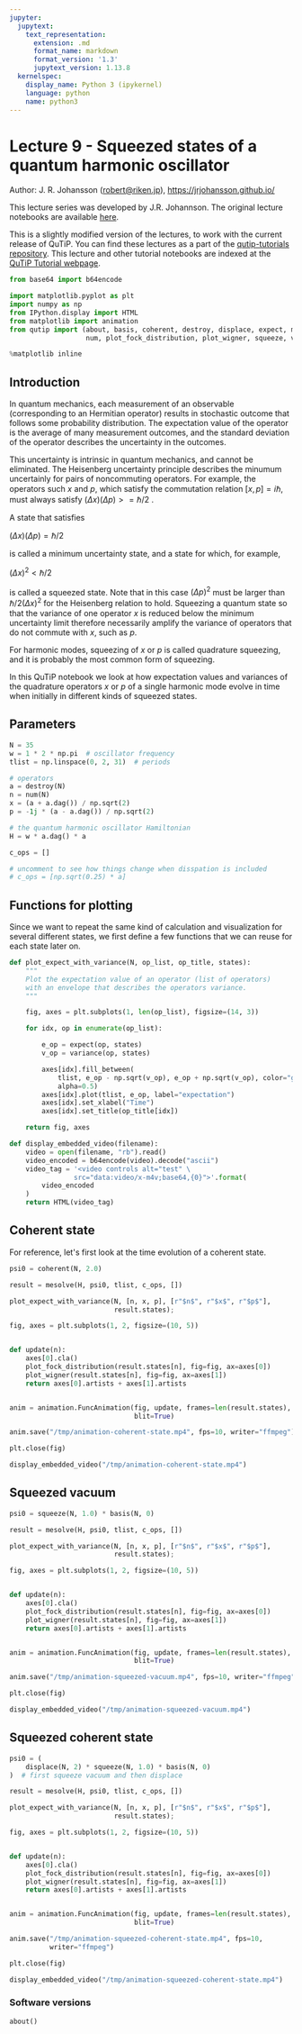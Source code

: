 ```yaml
---
jupyter:
  jupytext:
    text_representation:
      extension: .md
      format_name: markdown
      format_version: '1.3'
      jupytext_version: 1.13.8
  kernelspec:
    display_name: Python 3 (ipykernel)
    language: python
    name: python3
---
```


# Lecture 9 - Squeezed states of a quantum harmonic oscillator

Author: J. R. Johansson (robert@riken.jp), https://jrjohansson.github.io/

This lecture series was developed by J.R. Johannson. The original lecture notebooks are available [here](https://github.com/jrjohansson/qutip-lectures).

This is a slightly modified version of the lectures, to work with the current release of QuTiP. You can find these lectures as a part of the [qutip-tutorials repository](https://github.com/qutip/qutip-tutorials). This lecture and other tutorial notebooks are indexed at the [QuTiP Tutorial webpage](https://qutip.org/tutorials.html).

```python
from base64 import b64encode

import matplotlib.pyplot as plt
import numpy as np
from IPython.display import HTML
from matplotlib import animation
from qutip import (about, basis, coherent, destroy, displace, expect, mesolve,
                   num, plot_fock_distribution, plot_wigner, squeeze, variance)

%matplotlib inline
```

## Introduction

In quantum mechanics, each measurement of an observable (corresponding to an Hermitian operator) results in stochastic outcome that follows some probability distribution. The expectation value of the operator is the average of many measurement outcomes, and the standard deviation of the operator describes the uncertainty in the outcomes.

This uncertainty is intrinsic in quantum mechanics, and cannot be eliminated. The Heisenberg uncertainty principle describes the minumum uncertainly for pairs of noncommuting operators. For example, the operators such $x$ and $p$, which satisfy the commutation relation $[x, p] = i\hbar$, must always satisfy $(\Delta x) (\Delta p) >= \hbar/2$ .

A state that satisfies

$(\Delta x) (\Delta p) = \hbar/2$

is called a minimum uncertainty state, and a state for which, for example,

$(\Delta x)^2 < \hbar/2$

is called a squeezed state. Note that in this case $(\Delta p)^2$ must be larger than $\hbar/2(\Delta x)^2$ for the Heisenberg relation to hold. Squeezing a quantum state so that the variance of one operator $x$ is reduced below the minimum uncertainty limit therefore necessarily amplify the variance of operators that do not commute with $x$, such as $p$.

For harmonic modes, squeezing of $x$ or $p$ is called quadrature squeezing, and it is probably the most common form of squeezing.

In this QuTiP notebook we look at how expectation values and variances of the quadrature operators $x$ or $p$ of a single harmonic mode evolve in time when initially in different kinds of squeezed states.


## Parameters

```python
N = 35
w = 1 * 2 * np.pi  # oscillator frequency
tlist = np.linspace(0, 2, 31)  # periods
```

```python
# operators
a = destroy(N)
n = num(N)
x = (a + a.dag()) / np.sqrt(2)
p = -1j * (a - a.dag()) / np.sqrt(2)
```

```python
# the quantum harmonic oscillator Hamiltonian
H = w * a.dag() * a
```

```python
c_ops = []

# uncomment to see how things change when disspation is included
# c_ops = [np.sqrt(0.25) * a]
```

## Functions for plotting

Since we want to repeat the same kind of calculation and visualization for several different states, we first define a few functions that we can reuse for each state later on.

```python
def plot_expect_with_variance(N, op_list, op_title, states):
    """
    Plot the expectation value of an operator (list of operators)
    with an envelope that describes the operators variance.
    """

    fig, axes = plt.subplots(1, len(op_list), figsize=(14, 3))

    for idx, op in enumerate(op_list):

        e_op = expect(op, states)
        v_op = variance(op, states)

        axes[idx].fill_between(
            tlist, e_op - np.sqrt(v_op), e_op + np.sqrt(v_op), color="green",
            alpha=0.5)
        axes[idx].plot(tlist, e_op, label="expectation")
        axes[idx].set_xlabel("Time")
        axes[idx].set_title(op_title[idx])

    return fig, axes
```

```python
def display_embedded_video(filename):
    video = open(filename, "rb").read()
    video_encoded = b64encode(video).decode("ascii")
    video_tag = '<video controls alt="test" \
                src="data:video/x-m4v;base64,{0}">'.format(
        video_encoded
    )
    return HTML(video_tag)
```

## Coherent state

For reference, let's first look at the time evolution of a coherent state.

```python
psi0 = coherent(N, 2.0)
```

```python
result = mesolve(H, psi0, tlist, c_ops, [])
```

```python
plot_expect_with_variance(N, [n, x, p], [r"$n$", r"$x$", r"$p$"],
                          result.states);
```

```python
fig, axes = plt.subplots(1, 2, figsize=(10, 5))


def update(n):
    axes[0].cla()
    plot_fock_distribution(result.states[n], fig=fig, ax=axes[0])
    plot_wigner(result.states[n], fig=fig, ax=axes[1])
    return axes[0].artists + axes[1].artists


anim = animation.FuncAnimation(fig, update, frames=len(result.states),
                               blit=True)

anim.save("/tmp/animation-coherent-state.mp4", fps=10, writer="ffmpeg")

plt.close(fig)
```

```python
display_embedded_video("/tmp/animation-coherent-state.mp4")
```

## Squeezed vacuum

```python
psi0 = squeeze(N, 1.0) * basis(N, 0)
```

```python
result = mesolve(H, psi0, tlist, c_ops, [])
```

```python
plot_expect_with_variance(N, [n, x, p], [r"$n$", r"$x$", r"$p$"],
                          result.states);
```

```python
fig, axes = plt.subplots(1, 2, figsize=(10, 5))


def update(n):
    axes[0].cla()
    plot_fock_distribution(result.states[n], fig=fig, ax=axes[0])
    plot_wigner(result.states[n], fig=fig, ax=axes[1])
    return axes[0].artists + axes[1].artists


anim = animation.FuncAnimation(fig, update, frames=len(result.states),
                               blit=True)

anim.save("/tmp/animation-squeezed-vacuum.mp4", fps=10, writer="ffmpeg")

plt.close(fig)
```

```python
display_embedded_video("/tmp/animation-squeezed-vacuum.mp4")
```

## Squeezed coherent state

```python
psi0 = (
    displace(N, 2) * squeeze(N, 1.0) * basis(N, 0)
)  # first squeeze vacuum and then displace
```

```python
result = mesolve(H, psi0, tlist, c_ops, [])
```

```python
plot_expect_with_variance(N, [n, x, p], [r"$n$", r"$x$", r"$p$"],
                          result.states);
```

```python
fig, axes = plt.subplots(1, 2, figsize=(10, 5))


def update(n):
    axes[0].cla()
    plot_fock_distribution(result.states[n], fig=fig, ax=axes[0])
    plot_wigner(result.states[n], fig=fig, ax=axes[1])
    return axes[0].artists + axes[1].artists


anim = animation.FuncAnimation(fig, update, frames=len(result.states),
                               blit=True)

anim.save("/tmp/animation-squeezed-coherent-state.mp4", fps=10,
          writer="ffmpeg")

plt.close(fig)
```

```python
display_embedded_video("/tmp/animation-squeezed-coherent-state.mp4")
```

### Software versions

```python
about()
```
